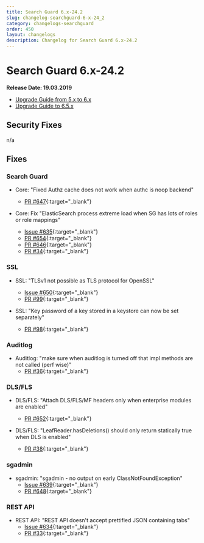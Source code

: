 ```yaml
---
title: Search Guard 6.x-24.2
slug: changelog-searchguard-6-x-24_2
category: changelogs-searchguard
order: 450
layout: changelogs
description: Changelog for Search Guard 6.x-24.2
---
```


<!---
Copryight 2017-2019 floragunn GmbH
-->

# Search Guard 6.x-24.2

**Release Date: 19.03.2019**

* [Upgrade Guide from 5.x to 6.x](../_docs/upgrading_5_6.md)
* [Upgrade Guide to 6.5.x](../_docs/upgrading-6_5_0.md)

## Security Fixes 

n/a

## Fixes 

### Search Guard

* Core: "Fixed Authz cache does not work when authc is noop backend"
  * [PR #647](https://github.com/floragunncom/search-guard/pull/647){:target="_blank"}

* Core: Fix "ElasticSearch process extreme load when SG has lots of roles or role mappings"
  * [Issue #635](https://github.com/floragunncom/search-guard/issues/635){:target="_blank"}
  * [PR #654](https://github.com/floragunncom/search-guard/pull/654){:target="_blank"}
  * [PR #646](https://github.com/floragunncom/search-guard/pull/646){:target="_blank"}
  * [PR #34](https://github.com/floragunncom/search-guard-enterprise-modules/pull/34){:target="_blank"}

### SSL

* SSL: "TLSv1 not possible as TLS protocol for OpenSSL"
  * [Issue #650](https://github.com/floragunncom/search-guard/issues/650){:target="_blank"}
  * [PR #99](https://github.com/floragunncom/search-guard/pull/99){:target="_blank"}

* SSL: "Key password of a key stored in a keystore can now be set separately"
  * [PR #98](https://github.com/floragunncom/search-guard-ssl/pull/98){:target="_blank"}

### Auditlog

* Auditlog: "make sure when auditlog is turned off that impl methods are not called (perf wise)"
  * [PR #36](https://github.com/floragunncom/search-guard-enterprise-modules/pull/36){:target="_blank"}

### DLS/FLS

* DLS/FLS: "Attach DLS/FLS/MF headers only when enterprise modules are enabled"
  * [PR #652](https://github.com/floragunncom/search-guard/pull/652){:target="_blank"}

* DLS/FLS: "LeafReader.hasDeletions() should only return statically true when DLS is enabled"
  * [PR #38](https://github.com/floragunncom/search-guard-enterprise-modules/pull/38){:target="_blank"}

### sgadmin

* sgadmin: "sgadmin - no output on early ClassNotFoundException"
  * [Issue #639](https://github.com/floragunncom/search-guard/issues/639){:target="_blank"}
  * [PR #648](https://github.com/floragunncom/search-guard/pull/648){:target="_blank"}


### REST API

* REST API: "REST API doesn't accept prettified JSON containing tabs"
  * [Issue #634](https://github.com/floragunncom/search-guard/issues/634){:target="_blank"}
  * [PR #33](https://github.com/floragunncom/search-guard-enterprise-modules/pull/33){:target="_blank"}
